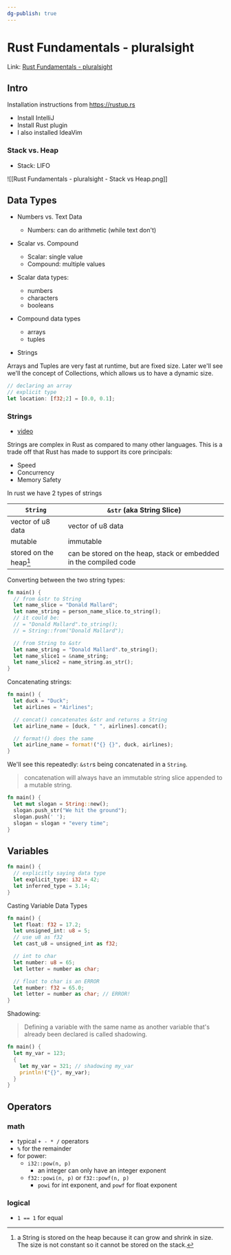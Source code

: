 ```yaml
---
dg-publish: true
---
```

# Rust Fundamentals - pluralsight

Link: [Rust Fundamentals - pluralsight](https://app.pluralsight.com/library/courses/fundamentals-rust/table-of-contents)


## Intro

Installation instructions from https://rustup.rs

- Install IntelliJ
- Install Rust plugin
- I also installed IdeaVim

### Stack vs. Heap

- Stack: LIFO

![[Rust Fundamentals - pluralsight - Stack vs Heap.png]]


## Data Types

- Numbers vs. Text Data
    - Numbers: can do arithmetic (while text don't)
- Scalar vs. Compound
    - Scalar: single value
    - Compound: multiple values

- Scalar data types:
    - numbers
    - characters
    - booleans
- Compound data types
    - arrays
    - tuples
- Strings

Arrays and Tuples are very fast at runtime, but are fixed size. Later we'll see we'll the concept of Collections, which allows us to have a dynamic size.

```rust
// declaring an array
// explicit type
let location: [f32;2] = [0.0, 0.1];
```


### Strings

- [video](https://app.pluralsight.com/course-player?clipId=962406ba-2b5e-4153-a484-d8efa0fb2ea2)

Strings are complex in Rust as compared to many other languages. This is a trade off that Rust has made to support its core principals:

- Speed
- Concurrency
- Memory Safety

In rust we have 2 types of strings

| `String`           | `&str` (aka String Slice)                                         |
| ------------------ | ----------------------------------------------------------------- |
| vector of u8 data  | vector of u8 data                                                 |
| mutable            | immutable                                                         |
| stored on the heap[^1] | can be stored on the heap, stack or embedded in the compiled code |

[^1]: a String is stored on the heap because it can grow and shrink in size. The size is not constant so it cannot be stored on the stack.

Converting between the two string types:

```rust
fn main() {
  // from &str to String
  let name_slice = "Donald Mallard";
  let name_string = person_name_slice.to_string();
  // it could be:
  // = "Donald Mallard".to_string();
  // = String::from("Donald Mallard");

  // from String to &str
  let name_string = "Donald Mallard".to_string();
  let name_slice1 = &name_string;
  let name_slice2 = name_string.as_str();
}
```


Concatenating strings:

```rust
fn main() {
  let duck = "Duck";
  let airlines = "Airlines";

  // concat() concatenates &str and returns a String
  let airline_name = [duck, " ", airlines].concat();

  // format!() does the same
  let airline_name = format!("{} {}", duck, airlines);
}
```

We'll see this repeatedly: `&str`s being concatenated in a `String`.

> concatenation will always have an immutable string slice appended to a mutable string.

```rust
fn main() {
  let mut slogan = String::new();
  slogan.push_str("We hit the ground");
  slogan.push(' ');
  slogan = slogan + "every time";
}
```


## Variables

```rust
fn main() {
  // explicitly saying data type
  let explicit_type: i32 = 42;
  let inferred_type = 3.14;
}
```


Casting Variable Data Types

```rust
fn main() {
  let float: f32 = 17.2;
  let unsigned_int: u8 = 5;
  // use u8 as f32
  let cast_u8 = unsigned_int as f32;

  // int to char
  let number: u8 = 65;
  let letter = number as char;

  // float to char is an ERROR
  let number: f32 = 65.0;
  let letter = number as char; // ERROR!
}
```

Shadowing:

> Defining a variable with the same name as another variable that's already been declared is called shadowing.

```rust
fn main() {
  let my_var = 123;
  {
    let my_var = 321; // shadowing my_var
    println!("{}", my_var);
  }
}
```

## Operators

### math

- typical `+ - * /` operators
- `%` for the remainder
- for power: 
    - `i32::pow(n, p)`
        - an integer can only have an integer exponent
    - `f32::powi(n, p)` or `f32::powf(n, p)`
        - `powi` for int exponent, and `powf` for float exponent


### logical

- `1 == 1` for equal
